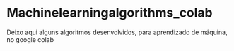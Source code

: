 # Machinelearningalgorithms_colab
Deixo aqui alguns algoritmos desenvolvidos, para aprendizado de máquina, no google colab

